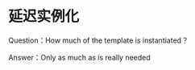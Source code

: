 # 延迟实例化

Question：How much of the template is instantiated？

Answer：Only as much as is really needed

